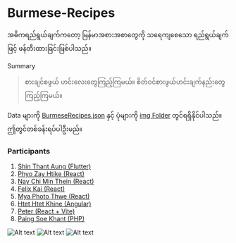 ﻿# Burmese-Recipes
အဓိကရည်ရွယ်ချက်ကတော့ မြန်မာအစားအစာတွေကို သရေကျစေသော ရည်ရွယ်ချက်ဖြင့် ဖန်တီးထားခြင်းဖြစ်ပါသည်။

Summary
>စားချင်စဖွယ် ဟင်းလေးတွေကြည့်ကြမယ်။ စိတ်ဝင်စားဖွယ်ဟင်းချက်နည်းတွေ ကြည့်ကြမယ်။

Data များကို [BurmeseRecipes.json](https://github.com/sannlynnhtun-coding/Burmese-Recipes/blob/main/BurmeseRecipes.json) နှင့် ပုံများကို [img Folder](https://github.com/sannlynnhtun-coding/Burmese-Recipes/tree/main/img) တွင်ရရှိနိုင်ပါသည်။ ဤတွင်တစ်ခန်းရပ်ပါဦးမည်။

### Participants
1. [Shin Thant Aung (Flutter)](https://github.com/n3k00/burmese_recipes)
2. [Phyo Zay Htike (React)](https://github.com/PhyoZayHtike/Burmese-Food)
3. [Nay Chi Min Thein (React)](https://github.com/NayChiMinThein/Burmese-Recipes)
4. [Felix Kai (React)](https://github.com/felixkai34/Burmese-Foods)
5. [Mya Photo Thwe (React)](https://github.com/myaphoo17/BurmeseRecipes)
6. [Htet Htet Khine (Angular)](https://github.com/scm-htethtetkhine/BurmeseRecipes)
7. [Peter (React + Vite)](https://github.com/peterlianpi/Myanmar-Food)
8. [Paing Soe Khant (PHP)](https://github.com/PaingSKhant/BurmeseRecipes)

![Alt text](https://github.com/sannlynnhtun-coding/Burmese-Recipes/blob/main/BurmeseRecipesFlow1.png)
![Alt text](https://github.com/sannlynnhtun-coding/Burmese-Recipes/blob/main/BurmeseRecipesFlow2.png)
![Alt text](https://github.com/sannlynnhtun-coding/Burmese-Recipes/blob/main/BurmeseRecipesMindMap.png)

